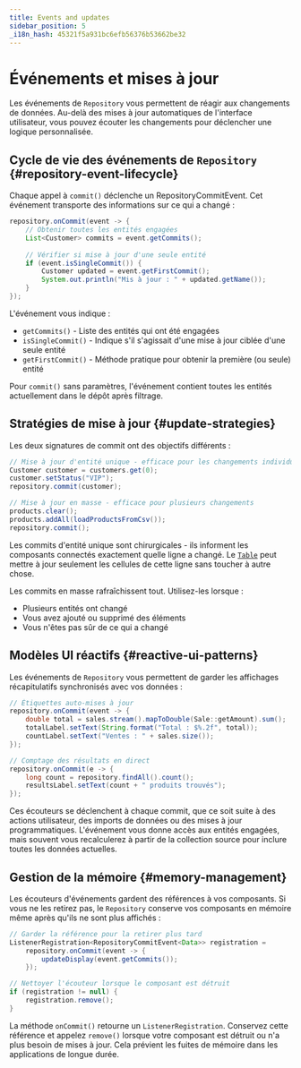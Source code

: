```yaml
---
title: Events and updates
sidebar_position: 5
_i18n_hash: 45321f5a931bc6efb56376b53662be32
---
```

<!-- vale off -->
# Événements et mises à jour <DocChip chip='since' label='24.00' />
<!-- vale on -->

Les événements de `Repository` vous permettent de réagir aux changements de données. Au-delà des mises à jour automatiques de l'interface utilisateur, vous pouvez écouter les changements pour déclencher une logique personnalisée.

## Cycle de vie des événements de `Repository` {#repository-event-lifecycle}

Chaque appel à `commit()` déclenche un <JavadocLink type="data" location="com/webforj/data/repository/event/RepositoryCommitEvent" code="true">RepositoryCommitEvent</JavadocLink>. Cet événement transporte des informations sur ce qui a changé :

```java
repository.onCommit(event -> {
    // Obtenir toutes les entités engagées
    List<Customer> commits = event.getCommits();
    
    // Vérifier si mise à jour d'une seule entité
    if (event.isSingleCommit()) {
        Customer updated = event.getFirstCommit();
        System.out.println("Mis à jour : " + updated.getName());
    }
});
```

L'événement vous indique :
- `getCommits()` - Liste des entités qui ont été engagées
- `isSingleCommit()` - Indique s'il s'agissait d'une mise à jour ciblée d'une seule entité
- `getFirstCommit()` - Méthode pratique pour obtenir la première (ou seule) entité

Pour `commit()` sans paramètres, l'événement contient toutes les entités actuellement dans le dépôt après filtrage.

## Stratégies de mise à jour {#update-strategies}

Les deux signatures de commit ont des objectifs différents :

```java
// Mise à jour d'entité unique - efficace pour les changements individuels
Customer customer = customers.get(0);
customer.setStatus("VIP");
repository.commit(customer);

// Mise à jour en masse - efficace pour plusieurs changements
products.clear();
products.addAll(loadProductsFromCsv());
repository.commit();
```

Les commits d'entité unique sont chirurgicales - ils informent les composants connectés exactement quelle ligne a changé. Le [`Table`](../../components/table/overview) peut mettre à jour seulement les cellules de cette ligne sans toucher à autre chose.

Les commits en masse rafraîchissent tout. Utilisez-les lorsque :
- Plusieurs entités ont changé
- Vous avez ajouté ou supprimé des éléments
- Vous n'êtes pas sûr de ce qui a changé

## Modèles UI réactifs {#reactive-ui-patterns}

Les événements de `Repository` vous permettent de garder les affichages récapitulatifs synchronisés avec vos données :

```java
// Étiquettes auto-mises à jour
repository.onCommit(event -> {
    double total = sales.stream().mapToDouble(Sale::getAmount).sum();
    totalLabel.setText(String.format("Total : $%.2f", total));
    countLabel.setText("Ventes : " + sales.size());
});

// Comptage des résultats en direct
repository.onCommit(e -> {
    long count = repository.findAll().count();
    resultsLabel.setText(count + " produits trouvés");
});
```

Ces écouteurs se déclenchent à chaque commit, que ce soit suite à des actions utilisateur, des imports de données ou des mises à jour programmatiques. L'événement vous donne accès aux entités engagées, mais souvent vous recalculerez à partir de la collection source pour inclure toutes les données actuelles.

## Gestion de la mémoire {#memory-management}

Les écouteurs d'événements gardent des références à vos composants. Si vous ne les retirez pas, le `Repository` conserve vos composants en mémoire même après qu'ils ne sont plus affichés :

```java
// Garder la référence pour la retirer plus tard
ListenerRegistration<RepositoryCommitEvent<Data>> registration = 
    repository.onCommit(event -> {
        updateDisplay(event.getCommits());
    });

// Nettoyer l'écouteur lorsque le composant est détruit
if (registration != null) {
    registration.remove();
}
```

La méthode `onCommit()` retourne un `ListenerRegistration`. Conservez cette référence et appelez `remove()` lorsque votre composant est détruit ou n'a plus besoin de mises à jour. Cela prévient les fuites de mémoire dans les applications de longue durée.

